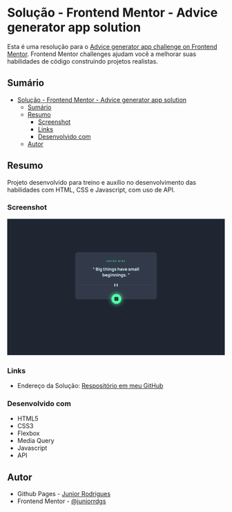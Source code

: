 # Solução - Frontend Mentor - Advice generator app solution

Esta é uma resolução para o [Advice generator app challenge on Frontend Mentor](https://www.frontendmentor.io/challenges/advice-generator-app-QdUG-13db). Frontend Mentor challenges ajudam você a melhorar suas habilidades de código construindo projetos realistas. 

## Sumário

- [Solução - Frontend Mentor - Advice generator app solution](#solução---frontend-mentor---advice-generator-app-solution)
  - [Sumário](#sumário)
  - [Resumo](#resumo)
    - [Screenshot](#screenshot)
    - [Links](#links)
    - [Desenvolvido com](#desenvolvido-com)
  - [Autor](#autor)

## Resumo
Projeto desenvolvido para treino e auxílio no desenvolvimento das habilidades com HTML, CSS e Javascript, com uso de API.

### Screenshot
![](/assets/images/screenshot.png)

### Links
- Endereço da Solução: [Respositório em meu GitHub](https://github.com/juniorrdgs/advice-generator-app-solution)

### Desenvolvido com
- HTML5
- CSS3
- Flexbox
- Media Query
- Javascript
- API

## Autor

- Github Pages - [Junior Rodrigues](https://juniorrdgs.github.io)
- Frontend Mentor - [@juniorrdgs](https://www.frontendmentor.io/profile/juniorrdgs)
